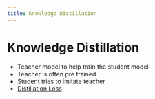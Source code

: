 ```yaml
---
title: Knowledge Distillation
---
```


# Knowledge Distillation
- Teacher model to help train the student model
- Teacher is often pre trained
- Student tries to imitate teacher
- [Distillation Loss](Distillation%20Loss.md)




























































































